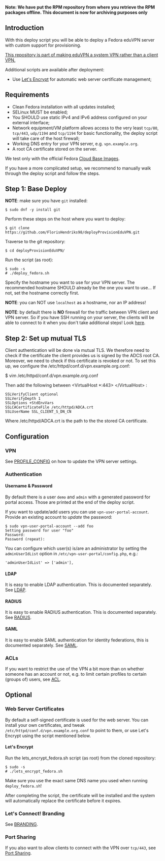 **Note: We have put the RPM repository from where you retrieve the RPM packages offline. This document is now for archiving purposes only**
## Introduction

With this deploy script you will be able to deploy a Fedora eduVPN server with custom support for provisioning.

[This repository is part of making eduVPN a system VPN rather than a client VPN.](https://github.com/FlorisHendriks98/eduVPN-provisioning)

Additional scripts are available after deployment:

* Use [Let's Encrypt](https://letsencrypt.org/) for automatic web server 
  certificate management;

## Requirements

* Clean Fedora installation with all updates installed;
* SELinux MUST be enabled;
* You SHOULD use static IPv4 and IPv6 address configured on your external 
  interface;
* Network equipment/VM platform allows access to the very least `tcp/80`, 
  `tcp/443`, `udp/1194` and `tcp/1194` for basic functionality, the deploy 
  script will take care of the host firewall;
* Working DNS entry for your VPN server, e.g. `vpn.example.org`.
* A root CA certificate stored on the server.

We test only with the official Fedora 
[Cloud Base Images](https://alt.fedoraproject.org/cloud/).
 
If you have a more complicated setup, we recommend to manually walk through 
the deploy script and follow the steps.

## Step 1: Base Deploy

**NOTE**: make sure you have `git` installed:

    $ sudo dnf -y install git

Perform these steps on the host where you want to deploy:

    $ git clone https://github.com/FlorisHendriks98/deployProvisionEduVPN.git
    
Traverse to the git repository:

    $ cd deployProvisionEduVPN/

Run the script (as root):

    $ sudo -s
    # ./deploy_fedora.sh

Specify the hostname you want to use for your VPN server. The recommended 
hostname SHOULD already be the one you want to use... If not, set the hostname
correctly first.

**NOTE**: you can NOT use `localhost` as a hostname, nor an IP address!

**NOTE**: by default there is **NO** firewall for the traffic between VPN 
client and VPN server. So if you have SSH running on your server, the clients
will be able to connect to it when you don't take additional steps! Look 
[here](FIREWALL.md).

## Step 2: Set up mutual TLS
Client authentication will be done via mutual TLS. We therefore need to check if the certificate the client provides us is signed by the ADCS root CA. Moreover, we need to check if this certificate is revoked or not. To set this up, we configure the /etc/httpd/conf.d/vpn.example.org.conf:

  $ vim /etc/httpd/conf.d/vpn.example.org.conf

Then add the following between <VirtualHost \*:443> \</VirtualHost> :

`SSLVerifyClient optional` \
`SSLVerifyDepth 1` \
`SSLOptions +StdEnvVars` \
`SSLCACertificateFile /etc/httpd/ADCA.crt` \
`SSLUserName SSL_CLIENT_S_DN_CN`

Where /etc/httpd/ADCA.crt is the path to the the stored CA certificate.

## Configuration

### VPN

See [PROFILE_CONFIG](PROFILE_CONFIG.md) on how to update the VPN server 
settings.

### Authentication 

#### Username & Password

By default there is a user `demo` and `admin` with a generated password for 
portal access. Those are printed at the end of the deploy script.

If you want to update/add users you can use `vpn-user-portal-account`. 
Provide an existing account to _update_ the password:

    $ sudo vpn-user-portal-account --add foo
    Setting password for user "foo"
    Password: 
    Password (repeat): 

You can configure which user(s) is/are an administrator by setting the 
`adminUserIdList` option in `/etc/vpn-user-portal/config.php`, e.g.:

    'adminUserIdList' => ['admin'],

#### LDAP

It is easy to enable LDAP authentication. This is documented separately. See
[LDAP](LDAP.md).

#### RADIUS

It is easy to enable RADIUS authentication. This is documented separately. See
[RADIUS](RADIUS.md).

#### SAML

It is easy to enable SAML authentication for identity federations, this is 
documented separately. See [SAML](SAML.md).

### ACLs

If you want to restrict the use of the VPN a bit more than on whether someone
has an account or not, e.g. to limit certain profiles to certain (groups of)
users, see [ACL](ACL.md).

## Optional

### Web Server Certificates

By default a self-signed certificate is used for the web server. You can 
install your own certificates, and tweak 
`/etc/httpd/conf.d/vpn.example.org.conf` to point to them, or use Let's Encrypt 
using the script mentioned below.

#### Let's Encrypt

Run the lets_encrypt_fedora.sh script (as root) from the cloned repository:

    $ sudo -s
    # ./lets_encrypt_fedora.sh

Make sure you use the exact same DNS name you used when running 
`deploy_fedora.sh`! 

After completing the script, the certificate will be installed and the system 
will automatically replace the certificate before it expires.

### Let's Connect! Branding

See [BRANDING](BRANDING.md).

### Port Sharing

If you also want to allow clients to connect with the VPN over `tcp/443`, see 
[Port Sharing](PORT_SHARING.md).
